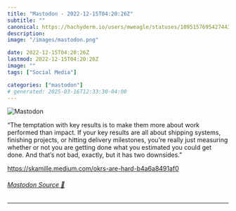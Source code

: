 ```yaml
---
title: "Mastodon - 2022-12-15T04:20:26Z"
subtitle: ""
canonical: https://hachyderm.io/users/mweagle/statuses/109515769542744340
description:
image: "/images/mastodon.png"

date: 2022-12-15T04:20:26Z
lastmod: 2022-12-15T04:20:26Z
image: ""
tags: ["Social Media"]

categories: ["mastodon"]
# generated: 2025-03-16T12:33:30-04:00
---
```

![Mastodon](/images/mastodon.png)

<p>“The temptation with key results is to make them more about work performed than impact. If your key results are all about shipping systems, finishing projects, or hitting delivery milestones, you’re really just measuring whether or not you are getting done what you estimated you could get done. And that’s not bad, exactly, but it has two downsides.”</p><p><a href="https://skamille.medium.com/okrs-are-hard-b4a6a8491af0" target="_blank" rel="nofollow noopener noreferrer" translate="no"><span class="invisible">https://</span><span class="ellipsis">skamille.medium.com/okrs-are-h</span><span class="invisible">ard-b4a6a8491af0</span></a></p>


###### [Mastodon Source 🐘](https://hachyderm.io/@mweagle/109515769542744340)

___
